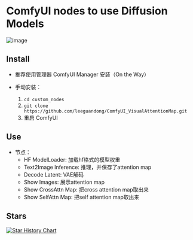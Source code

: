 # ComfyUI nodes to use Diffusion Models 


![image](preview.png)

## Install

- 推荐使用管理器 ComfyUI Manager 安装（On the Way）

- 手动安装：
    1. `cd custom_nodes`
    2. `git clone https://github.com/leeguandong/ComfyUI_VisualAttentionMap.git`
    3. 重启 ComfyUI

## Use

- 节点：
    - HF ModelLoader: 加载hf格式的模型权重
    - Text2Image Inference: 推理，并保存了attention map
    - Decode Latent: VAE解码
    - Show Images: 展示attention map
    - Show CrossAttn Map: 把cross attention map取出来
    - Show SelfAttn Map: 把self attention map取出来

## Stars

[![Star History Chart](https://api.star-history.com/svg?repos=leeguandong/ComfyUI_VisualAttentionMap&type=Date)](https://star-history.com/#leeguandong/ComfyUI_VisualAttentionMap&Date)





